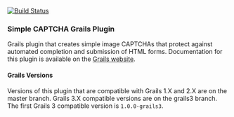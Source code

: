 [![Build Status](https://travis-ci.org/domurtag/grails-simple-captcha.svg?branch=master)](https://travis-ci.org/domurtag/grails-simple-captcha)

### Simple CAPTCHA Grails Plugin

Grails plugin that creates simple image CAPTCHAs that protect against automated completion and submission of HTML forms.
Documentation for this plugin is available on the [Grails website](http://grails.org/plugin/simple-captcha).

#### Grails Versions

Versions of this plugin that are compatible with Grails 1.X and 2.X are on the master branch. Grails 3.X compatible versions are on the grails3 branch. The first Grails 3 compatible version is `1.0.0-grails3`.                                                           
